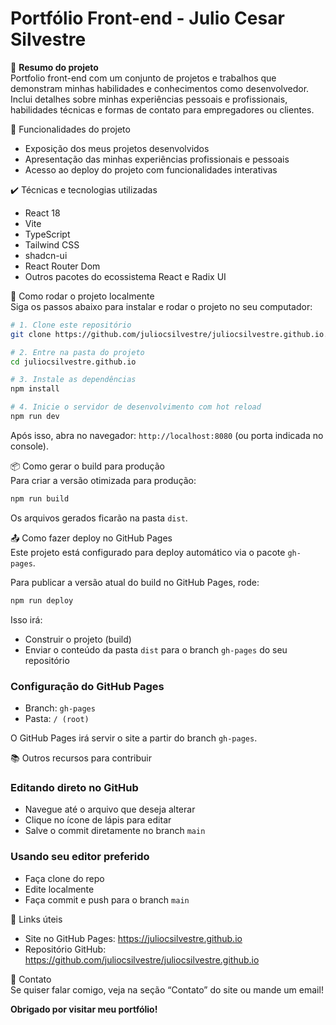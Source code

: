 # Portfólio Front-end - Julio Cesar Silvestre

📁 **Resumo do projeto**  
Portfolio front-end com um conjunto de projetos e trabalhos que demonstram minhas habilidades e conhecimentos como desenvolvedor. Inclui detalhes sobre minhas experiências pessoais e profissionais, habilidades técnicas e formas de contato para empregadores ou clientes.

🔨 Funcionalidades do projeto  
- Exposição dos meus projetos desenvolvidos  
- Apresentação das minhas experiências profissionais e pessoais  
- Acesso ao deploy do projeto com funcionalidades interativas  

✔️ Técnicas e tecnologias utilizadas  
- React 18  
- Vite  
- TypeScript  
- Tailwind CSS  
- shadcn-ui  
- React Router Dom  
- Outros pacotes do ecossistema React e Radix UI  

🚀 Como rodar o projeto localmente  
Siga os passos abaixo para instalar e rodar o projeto no seu computador:

```bash
# 1. Clone este repositório
git clone https://github.com/juliocsilvestre/juliocsilvestre.github.io.git

# 2. Entre na pasta do projeto
cd juliocsilvestre.github.io

# 3. Instale as dependências
npm install

# 4. Inicie o servidor de desenvolvimento com hot reload
npm run dev
```

Após isso, abra no navegador: `http://localhost:8080` (ou porta indicada no console).

📦 Como gerar o build para produção  
Para criar a versão otimizada para produção:

```bash
npm run build
```

Os arquivos gerados ficarão na pasta `dist`.

📤 Como fazer deploy no GitHub Pages  
Este projeto está configurado para deploy automático via o pacote `gh-pages`.

Para publicar a versão atual do build no GitHub Pages, rode:

```bash
npm run deploy
```

Isso irá:  
- Construir o projeto (build)  
- Enviar o conteúdo da pasta `dist` para o branch `gh-pages` do seu repositório  

### Configuração do GitHub Pages

- Branch: `gh-pages`  
- Pasta: `/ (root)`  

O GitHub Pages irá servir o site a partir do branch `gh-pages`.

📚 Outros recursos para contribuir  
### Editando direto no GitHub

- Navegue até o arquivo que deseja alterar  
- Clique no ícone de lápis para editar  
- Salve o commit diretamente no branch `main`

### Usando seu editor preferido

- Faça clone do repo  
- Edite localmente  
- Faça commit e push para o branch `main`  

🔗 Links úteis  
- Site no GitHub Pages: https://juliocsilvestre.github.io  
- Repositório GitHub: https://github.com/juliocsilvestre/juliocsilvestre.github.io

🙋 Contato  
Se quiser falar comigo, veja na seção “Contato” do site ou mande um email!

**Obrigado por visitar meu portfólio!**
